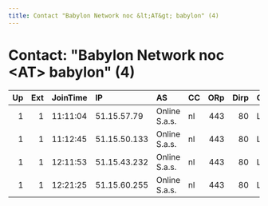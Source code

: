 ```yaml
---
title: Contact "Babylon Network noc &lt;AT&gt; babylon" (4)
---
```


# Contact: "Babylon Network noc &lt;AT&gt; babylon" (4)

|   Up |   Ext | JoinTime   | IP           | AS            | CC   |   ORp |   Dirp | OS    | Version   | Nickname         |   eFamMembers |
|-----:|------:|:-----------|:-------------|:--------------|:-----|------:|-------:|:------|:----------|:-----------------|--------------:|
|    1 |     1 | 11:11:04   | 51.15.57.79  | Online S.a.s. | nl   |   443 |     80 | Linux | 0.3.0.10  | BabylonNetwork03 |             9 |
|    1 |     1 | 11:12:45   | 51.15.50.133 | Online S.a.s. | nl   |   443 |     80 | Linux | 0.3.0.10  | BabylonNetwork04 |             9 |
|    1 |     1 | 12:11:53   | 51.15.43.232 | Online S.a.s. | nl   |   443 |     80 | Linux | 0.3.0.10  | BabylonNetwork08 |             9 |
|    1 |     1 | 12:21:25   | 51.15.60.255 | Online S.a.s. | nl   |   443 |     80 | Linux | 0.3.0.10  | BabylonNetwork07 |             9 |
